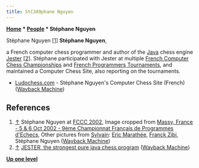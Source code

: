 ```yaml
---
title: StC3A9phane Nguyen
---
```

**[Home](Home "Home") \* [People](People "People") \* Stéphane Nguyen**



 [](File:St%C3%A9phaneNguyen.jpg) Stéphane Nguyen <a id="cite-note-1" href="#cite-ref-1">[1]</a> 
**Stéphane Nguyen**,  

a French computer chess programmer and author of the [Java](Java "Java") chess engine [Jester](Jester "Jester") <a id="cite-note-2" href="#cite-ref-2">[2]</a>.
Stéphane participated with Jester at multiple [French Computer Chess Championships](French_Computer_Chess_Championship "French Computer Chess Championship") and [French Programmers Tournaments](French_Programmers_Tournament "French Programmers Tournament"), and maintained a Computer Chess Site, also reporting on the tournaments.






* [Ludochess.com](http://web.archive.org/web/20121030040515/http://www.ludochess.com/dotcom/accueil.php3) - Stéphane Nguyen's Computer Chess Site (French) ([Wayback Machine](https://en.wikipedia.org/wiki/Wayback_Machine))


## References


1. <a id="cite-ref-1" href="#cite-note-1">↑</a> Stéphane Nguyen at [FCCC 2002](FCCC_2002 "FCCC 2002"), Image cropped from [Massy, France - 5 & 6 Oct 2002 - 9ème Championnat Français de Programmes d'Echecs](http://web.archive.org/web/20090419012000/http://www.ludochess.com/fccc2002/tournoi.php3), Other pictures from [Sylvain](Sylvain_Renard "Sylvain Renard"): [Eric Marathée](Eric_Marath%C3%A9e "Eric Marathée"), [Franck Zibi](Franck_Zibi "Franck Zibi"), Stéphane Nguyen ([Wayback Machine](https://en.wikipedia.org/wiki/Wayback_Machine))
2. <a id="cite-ref-2" href="#cite-note-2">↑</a> [JESTER, the strongest pure java chess program](http://web.archive.org/web/20070329055806/http://www.ludochess.com/jester_eng/jester_eng.php3) ([Wayback Machine](https://en.wikipedia.org/wiki/Wayback_Machine))

**[Up one level](People "People")**







 
